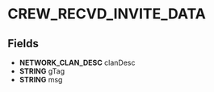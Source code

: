 # CREW_RECVD_INVITE_DATA

## Fields
* **NETWORK_CLAN_DESC** clanDesc
* **STRING** gTag
* **STRING** msg